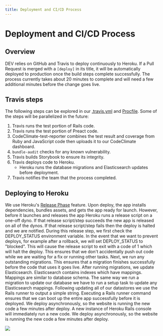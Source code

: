 ```yaml
---
title: Deployment and CI/CD Process
---
```


# Deployment and CI/CD Process

## Overview

DEV relies on GitHub and Travis to deploy continuously to Heroku. If a Pull
Request is merged with a `[deploy]` in its title, it will be automatically
deployed to production once the build steps complete successfully. The process
currently takes about 20 minutes to complete and will need a few additional
minutes before the change goes live.

## Travis steps

The following steps can be explored in our
[.travis.yml](https://github.com/thepracticaldev/dev.to/blob/master/.travis.yml)
and [Procfile](https://github.com/thepracticaldev/dev.to/blob/master/Procfile).
Some of the steps will be parallelized in the future:

1. Travis runs the test portion of Rails code.
1. Travis runs the test portion of Preact code.
1. CodeClimate-test-reporter combines the test result and coverage from Ruby and
   JavaScript code then uploads it to our CodeClimate dashboard.
1. `bundle-audit` checks for any known vulnerability.
1. Travis builds Storybook to ensure its integrity.
1. Travis deploys code to Heroku.
   - Heroku runs the database migrations and Elasticsearch updates before
     deployment.
1. Travis notifies the team that the process completed.

## Deploying to Heroku

We use Heroku's
[Release Phase](https://devcenter.heroku.com/articles/release-phase) feature.
Upon deploy, the app installs dependencies, bundles assets, and gets the app
ready for launch. However, before it launches and releases the app Heroku runs a
release script on a one-off dyno. If that release script/step succeeds the new
app is released on all of the dynos. If that release script/step fails then the
deploy is halted and we are notified. During this release step, we first check
the DEPLOY_STATUS environment variable. In the event that we want to prevent
deploys, for example after a rollback, we will set DEPLOY_STATUS to "blocked".
This will cause the release script to exit with a code of 1 which will halt the
deploy. This ensures that we don't accidentally push out code while we are
waiting for a fix or running other tasks. Next, we run any outstanding
migrations. This ensures that a migration finishes successfully before the code
that uses it goes live. After running migrations, we update Elasticsearch.
Elasticsearch contains indexes which have mappings. Mappings are similar to
database schema. The same way we run a migration to update our database we have
to run a setup task to update any Elasticsearch mappings. Following updating all
of our datastores we use the Rails runner to output a simple string. Executing a
Rails runner command ensures that we can boot up the entire app successfully
before it is deployed. We deploy asynchronously, so the website is running the
new code a few minutes after deploy. A new instance of Heroku Rails console will
immediately run a new code. We deploy asynchronously, so the website is running
the new code a few minutes after deploy.

![](https://devcenter0.assets.heroku.com/article-images/1494371187-release-phase-diagram-3.png)

